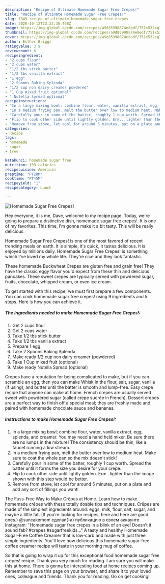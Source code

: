 ```yaml
---
description: "Recipe of Ultimate Homemade Sugar Free Crepes!"
title: "Recipe of Ultimate Homemade Sugar Free Crepes!"
slug: 1349-recipe-of-ultimate-homemade-sugar-free-crepes
date: 2020-10-12T23:32:36.468Z
image: https://img-global.cpcdn.com/recipes/a9d85998874e8edf/751x532cq70/homemade-sugar-free-crepes-recipe-main-photo.jpg
thumbnail: https://img-global.cpcdn.com/recipes/a9d85998874e8edf/751x532cq70/homemade-sugar-free-crepes-recipe-main-photo.jpg
cover: https://img-global.cpcdn.com/recipes/a9d85998874e8edf/751x532cq70/homemade-sugar-free-crepes-recipe-main-photo.jpg
author: Esther Briggs
ratingvalue: 3.9
reviewcount: 6
recipeingredient:
- "2 cups flour"
- "2 cups water"
- "1/2 tbs stick butter"
- "1/2 tbs vanilla extract"
- "1 egg"
- "2 Spoons Baking Splenda"
- "1/2 cup non dairy creamer powdered"
- "1 Cup mixed fruit optional"
- " Nutella Spread optional"
recipeinstructions:
- "In a large mixing bowl; combine flour, water, vanilla extract, egg, splenda, and creamer. You may need a hand held mixer. Be sure there are no lumps in the mixture! The consistency should be thin, like a faucet running a low stream."
- "In a medium frying pan, melt the butter over low to medium heat. Make sure to coat the whole pan so the mix doesn&#39;t stick!"
- "Carefully pour in some of the batter, roughly 1 cup worth. Spread the batter until it forms the size you desire for your crepe."
- "Flip to cook other side until lightly golden. Erm...lighter than the image shown with this step would be better."
- "Remove from stove, let cool for around 5 minutes, put on a plate and add any sort of fillings you want!"
categories:
- Recipe
tags:
- homemade
- sugar
- free

katakunci: homemade sugar free 
nutrition: 100 calories
recipecuisine: American
preptime: "PT28M"
cooktime: "PT45M"
recipeyield: "1"
recipecategory: Lunch

---
```



![Homemade Sugar Free Crepes!](https://img-global.cpcdn.com/recipes/a9d85998874e8edf/751x532cq70/homemade-sugar-free-crepes-recipe-main-photo.jpg)

Hey everyone, it is me, Dave, welcome to my recipe page. Today, we're going to prepare a distinctive dish, homemade sugar free crepes!. It is one of my favorites. This time, I'm gonna make it a bit tasty. This will be really delicious.

Homemade Sugar Free Crepes! is one of the most favored of recent trending meals on earth. It is simple, it's quick, it tastes delicious. It is enjoyed by millions daily. Homemade Sugar Free Crepes! is something which I've loved my whole life. They're nice and they look fantastic.

These homemade Buckwheat Crepes are gluten free and grain free! They have the classic eggy flavor you&#39;d expect from these thin and delicious pancakes. These sweet crepes are typically served with powdered sugar, fruits, chocolate, whipped cream, or even ice cream.


To get started with this recipe, we must first prepare a few components. You can cook homemade sugar free crepes! using 9 ingredients and 5 steps. Here is how you can achieve it.

<!--inarticleads1-->

##### The ingredients needed to make Homemade Sugar Free Crepes!:

1. Get 2 cups flour
1. Get 2 cups water
1. Take 1/2 tbs stick butter
1. Take 1/2 tbs vanilla extract
1. Prepare 1 egg
1. Take 2 Spoons Baking Splenda
1. Make ready 1/2 cup non dairy creamer (powdered)
1. Take 1 Cup mixed fruit (optional)
1. Make ready  Nutella Spread (optional)


Crepes have a reputation for being complicated to make, but if you can scramble an egg, then you can make Whisk in the flour, salt, sugar, vanilla (if using), and butter until the batter is smooth and lump-free. Easy crepe recipe that anyone can make at home. French crepes are usually served sweet with powdered sugar (called crepe sucrée in French). Dessert crepes are a perfect way to finish off a special meal; they are freshly made and paired with homemade chocolate sauce and bananas. 

<!--inarticleads2-->

##### Instructions to make Homemade Sugar Free Crepes!:

1. In a large mixing bowl; combine flour, water, vanilla extract, egg, splenda, and creamer. You may need a hand held mixer. Be sure there are no lumps in the mixture! The consistency should be thin, like a faucet running a low stream.
1. In a medium frying pan, melt the butter over low to medium heat. Make sure to coat the whole pan so the mix doesn&#39;t stick!
1. Carefully pour in some of the batter, roughly 1 cup worth. Spread the batter until it forms the size you desire for your crepe.
1. Flip to cook other side until lightly golden. Erm...lighter than the image shown with this step would be better.
1. Remove from stove, let cool for around 5 minutes, put on a plate and add any sort of fillings you want!


The Fuss-Free Way to Make Crêpes at Home. Learn how to make homemade crêpes with these totally doable tips and techniques. Crêpes are made of the simplest ingredients around: eggs, milk, flour, salt, sugar, and maybe a little fat. (If you&#39;re looking for recipes, here and here are good ones.) @suncakemom сделал(-а) публикацию в своем аккаунте Instagram: &#34;Homemade sugar free crepes in a blink of an eye! Doesn&#39;t it sound fab? #crepes #sugarfreekids…&#34; A tasty and healthy Homemade Sugar-Free Coffee Creamer that is low-carb and made with just three simple ingredients. You&#39;ll love how delicious this homemade sugar-free coffee creamer recipe will taste in your morning mug of coffee. 

So that is going to wrap it up for this exceptional food homemade sugar free crepes! recipe. Thank you very much for reading. I am sure you will make this at home. There is gonna be interesting food at home recipes coming up. Remember to save this page on your browser, and share it to your loved ones, colleague and friends. Thank you for reading. Go on get cooking!
